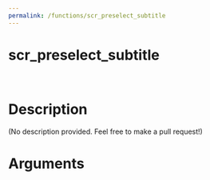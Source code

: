 ```yaml
---
permalink: /functions/scr_preselect_subtitle
---
```

# scr_preselect_subtitle  
&nbsp;  
# Description  
(No description provided. Feel free to make a pull request!) 
&nbsp;  
# Arguments


